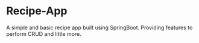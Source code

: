 # Recipe-App
A simple and basic recipe app built using SpringBoot. Providing features to perform CRUD and little more.
